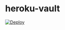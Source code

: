 # heroku-vault

[![Deploy](https://www.herokucdn.com/deploy/button.svg)](https://dashboard.heroku.com/new?template=https%3A%2F%2Fgithub.com%2Fgpmidi%2Fheroku-vault%2Ftree%2Fmain)
